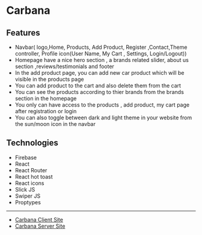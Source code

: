 # Carbana

## Features

- Navbar( logo,Home, Products, Add Product, Register ,Contact,Theme controller, Profile icon(User Name, My Cart , Settings, Login/Logout))
- Homepage have a nice hero section , a brands related slider, about us section ,reviews/testimonials and footer
- In the add product page, you can add new car product which will be visible in the products page
- You can add product to the cart and also delete them from the cart
- You can see the products according to thier brands from the brands section in the homepage
- You only can have access to the products , add product, my cart page after registration or login
- You can also toggle between dark and light theme in your website from the sun/moon icon in the navbar

## Technologies

- Firebase
- React
- React Router
- React hot toast
- React icons
- Slick JS
- Swiper JS
- Proptypes

---

- [Carbana Client Site](https://carbana-project.web.app/)
- [Carbana Server Site](https://curious-goat-sweatpants.cyclic.app)
